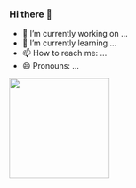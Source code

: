 ### Hi there 👋

- 🔭 I’m currently working on ...
- 🌱 I’m currently learning ...
- 📫 How to reach me: ...
- 😄 Pronouns: ...

<div>
  <img height="180em" src="https://readmestats.999857.xyz/api/?username=WilliamAlves9&theme=dracula&show_icons=true&count_private=true" />
  <img height="180em" src="[![Top Langs](https://github-readme-stats.vercel.app/api/top-langs/?username=WilliamAlves9&layout=compact&land_count=16&theme=dracula)](https://github.com/anuraghazra/github-readme-stats) />
</div>
